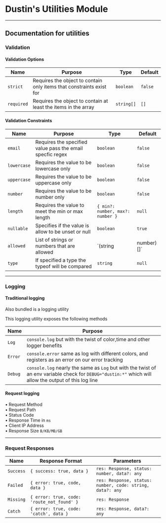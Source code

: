 # Dustin's Utilities Module

---

## Documentation for utilities

### Validation

#### Validation Options

| Name       | Purpose                                                              | Type       | Default |
| ---------- | -------------------------------------------------------------------- | ---------- | ------- |
| `strict`   | Requires the object to contain only items that constraints exist for | `boolean`  | `false` |
| `required` | Requires the object to contain at least the items in the array       | `string[]` | `[]`    |

#### Validation Constraints

| Name        | Purpose                                                   | Type                             | Default |
| ----------- | --------------------------------------------------------- | -------------------------------- | ------- |
| `email`     | Requires the specified value pass the email specfic regex | `boolean`                        | `false` |
| `lowercase` | Requires the value to be lowercase only                   | `boolean`                        | `false` |
| `uppercase` | Requires the value to be uppercase only                   | `boolean`                        | `false` |
| `number`    | Requires the value to be number only                      | `boolean`                        | `false` |
| `length`    | Requires the value to meet the min or max length          | `{ min?: number, max?: number }` | `null`  |
| `nullable`  | Specifies if the value is allow to be unset or null       | `boolean`                        | `true`  |
| `allowed`   | List of strings or numbers that are allowed               | `(string| number)[]`             | `null`  |
| `type`      | If specified a type the typeof will be compared           | `string`                         | `null`  |

---

### Logging

#### Traditional logging

Also bundled is a logging utility

This logging utility exposes the following methods

| Name    | Purpose                                                                                                                                                |
| ------- | ------------------------------------------------------------------------------------------------------------------------------------------------------ |
| `Log`   | `console.log` but with the twist of color,time and other logger benefits                                                                               |
| `Error` | `console.error` same as log with different colors, and registers as an error on our error tracking                                                     |
| `Debug` | `console.log` nearly the same as `Log` but with the twist of an env variable check for `DEBUG="dustin:*"` which will allow the output of this log line |

#### Request logging

• Request Method \
• Request Path \
• Status Code \
• Response Time in `ms` \
• Client IP Address \
• Response Size `B/KB/MB/GB`

---

### Request Responses

| Name      | Response Format                            | Parameters                                                |
| --------- | ------------------------------------------ | --------------------------------------------------------- |
| `Success` | `{ success: true, data }`                  | `res: Response, status: number, data?: any`               |
| `Failed`  | `{ error: true, code, data }`              | `res: Response, status: number, code: string, data?: any` |
| `Missing` | `{ error: true, code: 'route_not_found' }` | `res: Response`                                           |
| `Catch`   | `{ error: true, code: 'catch', data }`     | `res: Response, data?: any`                               |
